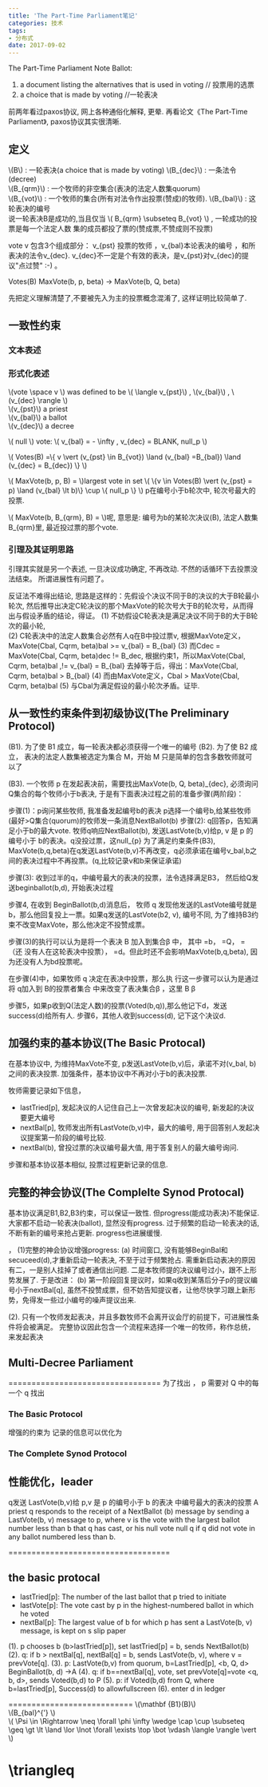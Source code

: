 ```yaml
---
title: 'The Part-Time Parliament笔记'
categories: 技术
tags:
- 分布式
date: 2017-09-02
---
```


<script type="text/javascript" src="https://cdn.bootcss.com/mathjax/2.7.1/latest.js?config=default">
</script>

The Part-Time Parliament Note
Ballot:
1. a document listing the alternatives that is used in voting // 投票用的选票
2. a choice that is made by voting //一轮表决

前两年看过paxos协议, 网上各种通俗化解释, 更晕. 再看论文《The Part-Time Parliament》, paxos协议其实很清晰.

## 定义

\\(B\\) : 一轮表决(a choice that is made by voting)
\\(B_{dec}\\) : 一条法令(decree)  
\\(B_{qrm}\\) : 一个牧师的非空集合(表决的法定人数集quorum)  
\\(B_{vot}\\) : 一个牧师的集合(所有对法令作出投票(赞成)的牧师).
\\(B_{bal}\\) : 这轮表决的编号  
说一轮表决B是成功的,当且仅当 \\( B_{qrm} \subseteq B_{vot} \\) , 一轮成功的投票是每一个法定人数
集的成员都投了票的(赞成票,不赞成则不投票)

vote v 包含3个组成部分： v_{pst} 投票的牧师 ，v_{bal}本论表决的编号 ，和所表决的法令v_{dec}.
v_{dec}不一定是个有效的表决，是v_{pst}对v_{dec}的提议"点过赞" :-) 。

Votes(B)  MaxVote(b, p, beta)  -> MaxVote(b, Q, beta)


先把定义理解清楚了,不要被先入为主的投票概念混淆了, 这样证明比较简单了.


## 一致性约束
### 文本表述
### 形式化表述

\\(vote \space v \\) was defined to be  \\( \langle  v_{pst}\\) , \\(v_{bal}\\) , \\(v_{dec} \rangle \\)   
\\(v_{pst}\\)  a priest   
\\(v_{bal}\\)   a ballot  
\\(v_{dec}\\) a decree   

\\( null \\) vote: \\( v_{bal} = - \infty , v_{dec} = BLANK,  null_p \\)

\\( Votes(B) =\\\{ v \vert (v_{pst} \in B_{vot})  \land (v_{bal} =B_{bal}) \land (v_{dec} = B_{dec}) \\\}  \\)

\\( MaxVote(b, p, B) = \\)largest  vote in set \\(  \\\{v \in Votes(B) \vert (v_{pst} = p) \land (v_{bal} \lt b)\\\} \cup \\\{ null_p \\\}  \\)
p在编号小于b轮次中, 轮次号最大的投票.

\\( MaxVote(b, B_{qrm}, B) = \\)呢, 意思是: 编号为b的某轮次决议(B), 法定人数集B_{qrm}里, 最近投过票的那个vote.

### 引理及其证明思路
引理其实就是另一个表述, 一旦决议成功确定, 不再改动. 不然的话循环下去投票没法结束。 所谓进展性有问题了。

反证法不难得出结论, 思路是这样的：先假设个决议不同于B的决议的大于B轮最小轮次, 然后推导出决定C轮决议的那个MaxVote的轮次号大于B的轮次号，从而得出与假设矛盾的结论，得证。
(1) 不妨假设C轮表决是满足决议不同于B的大于B轮次的最小轮,  
(2) C轮表决中的法定人数集合必然有人q在B中投过票v, 根据MaxVote定义，MaxVote(Cbal, Cqrm, beta)bal >= v_{bal} = B_{bal}
(3) 而Cdec = MaxVote(Cbal, Cqrm, beta)dec != B_dec, 根据约束1，所以MaxVote(Cbal, Cqrm, beta)bal ,!= v_{bal} = B_{bal}
    去掉等于后，得出：MaxVote(Cbal, Cqrm, beta)bal > B_{bal}
(4) 而由MaxVote定义，Cbal > MaxVote(Cbal, Cqrm, beta)bal
(5) 与Cbal为满足假设的最小轮次矛盾。证毕.
## 从一致性约束条件到初级协议(The Preliminary Protocol)
(B1). 为了使 B1 成立，每一轮表决都必须获得一个唯一的编号
(B2). 为了使 B2 成立， 表决的法定人数集被选定为集合 M，开始 M 只是简单的包含多数牧师就可
以了

(B3). 一个牧师 p 在发起表决前，需要找出MaxVote(b, Q, beta)_{dec}, 必须询问Q集合的每个牧师小于b表决, 于是有下面表决过程之前的准备步骤(两阶段)：

步骤(1)：p询问某些牧师, 我准备发起编号b的表决
p选择一个编号b,给某些牧师(最好>Q集合(quorum)的牧师发一条消息NextBallot(b)
步骤(2): q回答p，告知满足小于b的最大vote.
牧师q响应NextBallot(b), 发送LastVote(b,v)给p, v 是 p 的编号小于 b的表决。q没投过票，这null_{p}
为了满足约束条件(B3), MaxVote(b,q,beta)在q发送LastVote(b,v)不再改变，q必须承诺在编号v_bal,b之间的表决过程中不再投票。(q,比较记录v和b来保证承诺)

步骤(3):
收到过半的q，中编号最大的表决的投票，法令选择满足B3， 然后给Q发送beginballot(b,d), 开始表决过程

步骤4,
在收到 BeginBallot(b,d)消息后， 牧师 q 发现他发送的LastVote编号就是b，那么他回复投上一票。如果q发送的LastVote(b2, v), 编号不同, 为了维持B3约束不改变MaxVote，那么他决定不投赞成票。

 步骤(3)的执行可以认为是将一个表决 B 加入到集合β 中， 其中 =b， =Q， = （还
没有人在这轮表决中投票）， =d。但此时还不会影响MaxVote(b,q,beta), 因为还没有人为bd投票呢。


在步骤(4)中，如果牧师 q 决定在表决中投票，那么执
行这一步骤可以认为是通过将 q加入到 B的投票者集合 中来改变了表决集合β ，这里 B
β

步骤5，如果p收到Q(法定人数)的投票(Voted(b,q)),那么他记下d，发送success(d)给所有人.
步骤6，其他人收到success(d), 记下这个决议d.

## 加强约束的基本协议(The Basic Protocal)
在基本协议中, 为维持MaxVote不变, p发送LastVote(b,v)后，承诺不对(v_bal, b)之间的表决投票. 加强条件，基本协议中不再对小于b的表决投票.

牧师需要记录如下信息，
* lastTried[p], 发起决议的人记住自己上一次曾发起决议的编号, 新发起的决议要更大编号
* nextBal[p], 牧师发出所有LastVote(b,v)中，最大的编号, 用于回答别人发起决议提案第一阶段的编号比较.
* nextBal(b), 曾投过票的决议编号最大值, 用于答复别人的最大编号询问.

步骤和基本协议基本相似, 投票过程更新记录的信息.

## 完整的神会协议(The Complelte Synod Protocal)
基本协议满足B1,B2,B3约束，可以保证一致性. 但progress(能成功表决)不能保证. 大家都不启动一轮表决(ballot), 显然没有progress. 过于频繁的启动一轮表决的话,不断有新的编号来抢占更新. progress也进展缓慢.

，
(1)完整的神会协议增强progress:
(a) 时间窗口, 没有能够BeginBal和secuceed(d),才重新启动一轮表决, 不至于过于频繁抢占.  需重新启动表决的原因有二，一是别人挂掉了或者通信出问题. 二是本牧师提的决议编号过小，跟不上形势发展了. 于是改进：
(b) 第一阶段回复提议时，如果q收到某落后分子p的提议编号小于nextBal[q], 虽然不投赞成票，但不妨告知提议者，让他尽快学习跟上新形势，免得发一些过小编号的噪声提议出来.

(2). 只有一个牧师发起表决，并且多数牧师不会离开议会厅的前提下，可进展性条件将会被满足。
完整协议因此包含一个流程来选择一个唯一的牧师，称作总统，来发起表决

## Multi-Decree Parliament




=================================
为了找出 ， p 需要对 Q 中的每一个 q 找出
### The Basic Protocol
增强的约束为
记录的信息可以优化为
###  The Complete Synod Protocol

## 性能优化，leader
q发送 LastVote(b,v)给 p,v 是 p 的编号小于 b 的表决
中编号最大的表决的投票
A priest q responds to the receipt of a NextBallot (b) message by sending a
LastVote(b, v) message to p, where v is the vote with the largest ballot number
less than b that q has cast, or his null vote null q if q did not vote in any ballot
numbered less than b.

===================================
## the basic protocal

* lastTried[p]:  The number of the last ballot that p tried to initiate
* lastVote[p]:   The vote cast by p in the highest-numbered ballot in which he voted
* nextBal[p]: The largest value of b for which p has sent a LastVote(b, v) message,
is kept on s slip paper

(1). p chooses b (b>lastTried[p]), set lastTried[p] = b, sends NextBallot(b)
(2). q: if b > nextBal[q], nextBal[q] = b, sends LastVote(b, v), where v = prevVote[q].
(3). p: LastVote(b,v) from quorum, b=LastTried[p],  <b, Q, d>  BeginBallot(b, d) ->A
(4). q: if b==nextBal[q], vote, set prevVote[q]=vote <q, b, d>,  sends Voted(b,d) to P
(5). p: if Voted(b,d) from Q, where b=lastTried[p],   Success(d) to allowfullscreen
(6).  enter d in ledger

===========================
\\(\mathbf {B1}(B)\\)  
\\(B_{bal}^{'}  \\)  
\\(
\Psi \in \Rightarrow \neq \forall \phi \infty \wedge \cap \cup \subseteq \geq
\gt \lt
\land \lor \lnot \forall \exists \top \bot \vdash \langle \rangle \vert
 \\)  

 \triangleq  
====================
